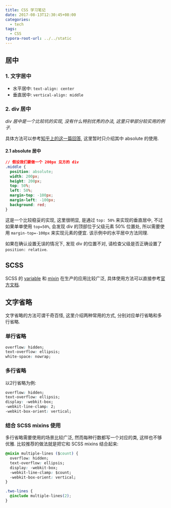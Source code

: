 ```yaml
---
title: CSS 学习笔记
date: 2017-08-13T12:30:45+08:00
categories:
  - tech
tags:
  - CSS
typora-root-url: ../../static
---
```


## 居中

### 1. 文字居中

- 水平居中: `text-align: center`
- 垂直居中: `vertical-align: middle`

### 2. div 居中

_div 居中是一个比较坑的实现, 没有什么特别优秀的办法, 这里只举部分较实用的例子._

具体方法可以参考[知乎上的这一篇回答](https://zhihu.com/question/20543196/answer/89218605), 这里暂时只介绍其中 absolute 的使用.

#### 2.1 absolute 居中

```css
// 假设我们要做一个 200px 见方的 div
.middle {
  position: absolute;
  width: 200px;
  height: 200px;
  top: 50%;
  left: 50%;
  margin-top: -100px; 
  margin-left: -100px;
  background: red;
}
```

这是一个比较稳妥的实现, 这里很明显, 是通过 `top: 50%` 来实现的垂直居中, 不过如果单单使用 `top=50%`, 会发现 div 的顶部位于父级元素 50% 位置处, 所以需要使用 `margin-top=-100px` 来实现元素的便宜. 该示例中的水平居中方法同理.

如果在确认设置无误的情况下, 发现 div 的位置不对, 请检查父级是否正确设置了 `position: relative`.

## SCSS

SCSS 的 [variable](https://sass-lang.com/guide#topic-2) 和 [mixin](https://sass-lang.com/guide#topic-6) 在生产的应用比较广泛, 具体使用方法可以直接参考[官方文档](https://sass-lang.com/guide).

## 文字省略

文字省略的方法可谓千奇百怪, 这里介绍两种常用的方式, 分别对应单行省略和多行省略.

### 单行省略

```css
overflow: hidden;
text-overflow: ellipsis;
white-space: nowrap;
```

### 多行省略

以2行省略为例:

```css
overflow: hidden;
text-overflow: ellipsis;
display: -webkit-box;
-webkit-line-clamp: 2;
-webkit-box-orient: vertical;
```

### 结合 SCSS mixins 使用

多行省略需要使用的场景比较广泛, 然而每种行数都写一个对应的类, 这样也不够优雅. 比较推荐的做法就是把它和 SCSS mixins 结合起来:

```css
@mixin multiple-lines ($count) {
  overflow: hidden;
  text-overflow: ellipsis;
  display: -webkit-box;
  -webkit-line-clamp: $count;
  -webkit-box-orient: vertical;
}

.two-lines {
  @include multiple-lines(2);
}
```
